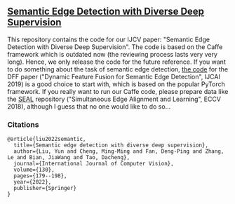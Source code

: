 ## [Semantic Edge Detection with Diverse Deep Supervision](https://yun-liu.github.io/papers/(IJCV'2021)Semantic%20Edge%20Detection%20with%20Diverse%20Deep%20Supervision.pdf)

This repository contains the code for our IJCV paper: "Semantic Edge Detection with Diverse Deep Supervision". The code is based on the Caffe framework which is outdated now (the reviewing process lasts very very long). Hence, we only release the code for the future reference. If you want to do something about the task of semantic edge detection, [the code](https://github.com/Lavender105/DFF) for the DFF paper ("Dynamic Feature Fusion for Semantic Edge Detection", IJCAI 2019) is a good choice to start with, which is based on the popular PyTorch framework. If you really want to run our Caffe code, please prepare data like the [SEAL](https://github.com/Chrisding/seal) repository ("Simultaneous Edge Alignment and Learning", ECCV 2018), although I guess that no one would like to do so...


### Citations

    @article{liu2022semantic,
      title={Semantic edge detection with diverse deep supervision},
      author={Liu, Yun and Cheng, Ming-Ming and Fan, Deng-Ping and Zhang, Le and Bian, JiaWang and Tao, Dacheng},
      journal={International Journal of Computer Vision},
      volume={130},
      pages={179--198},
      year={2022},
      publisher={Springer}
    }
